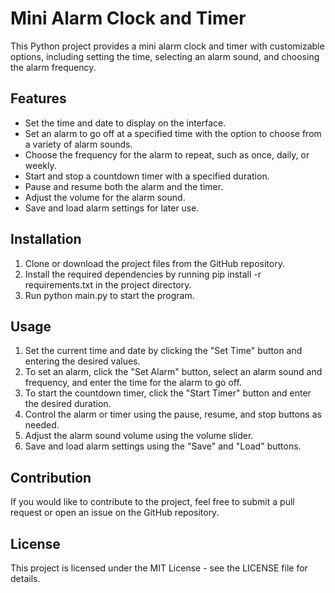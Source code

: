 # Mini Alarm Clock and Timer
This Python project provides a mini alarm clock and timer with customizable options, including setting the time, selecting an alarm sound, and choosing the alarm frequency.

## Features
- Set the time and date to display on the interface.
- Set an alarm to go off at a specified time with the option to choose from a variety of alarm sounds.
- Choose the frequency for the alarm to repeat, such as once, daily, or weekly.
- Start and stop a countdown timer with a specified duration.
- Pause and resume both the alarm and the timer.
- Adjust the volume for the alarm sound.
- Save and load alarm settings for later use.

## Installation

1. Clone or download the project files from the GitHub repository.
2. Install the required dependencies by running pip install -r requirements.txt in the project directory.
3. Run python main.py to start the program.

## Usage

1. Set the current time and date by clicking the "Set Time" button and entering the desired values.
2. To set an alarm, click the "Set Alarm" button, select an alarm sound and frequency, and enter the time for the alarm to go off.
3. To start the countdown timer, click the "Start Timer" button and enter the desired duration.
4. Control the alarm or timer using the pause, resume, and stop buttons as needed.
5. Adjust the alarm sound volume using the volume slider.
6. Save and load alarm settings using the "Save" and "Load" buttons.

## Contribution
If you would like to contribute to the project, feel free to submit a pull request or open an issue on the GitHub repository.

## License
This project is licensed under the MIT License - see the LICENSE file for details.
